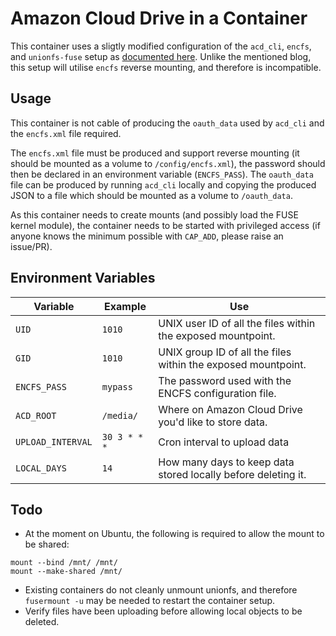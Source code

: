 # Amazon Cloud Drive in a Container

This container uses a sligtly modified configuration of the `acd_cli`, `encfs`, and `unionfs-fuse` setup as [documented here](https://amc.ovh).
Unlike the mentioned blog, this setup will utilise `encfs` reverse mounting, and therefore is incompatible.


## Usage

This container is not cable of producing the `oauth_data` used by `acd_cli` and the `encfs.xml` file required. 

The `encfs.xml` file must be produced and support reverse mounting (it should be mounted as a volume to `/config/encfs.xml`), the password should then be declared in an environment variable (`ENCFS_PASS`). 
The `oauth_data` file can be produced by running `acd_cli` locally and copying the produced JSON to a file which should be mounted as a volume to `/oauth_data`.

As this container needs to create mounts (and possibly load the FUSE kernel module), the container needs to be started with privileged access (if anyone knows the minimum possible with `CAP_ADD`, please raise an issue/PR).


## Environment Variables

Variable          | Example      | Use 
------------------|--------------|---------------------------------------------------------------
`UID`             | `1010`       | UNIX user ID of all the files within the exposed mountpoint.
`GID`             | `1010`       | UNIX group ID of all the files within the exposed mountpoint.
`ENCFS_PASS`      | `mypass`     | The password used with the ENCFS configuration file.
`ACD_ROOT`        | `/media/`    | Where on Amazon Cloud Drive you'd like to store data.
`UPLOAD_INTERVAL` | `30 3 * * *` | Cron interval to upload data
`LOCAL_DAYS`      | `14`         | How many days to keep data stored locally before deleting it.


## Todo

 * At the moment on Ubuntu, the following is required to allow the mount to be shared:
```
mount --bind /mnt/ /mnt/
mount --make-shared /mnt/
```
 * Existing containers do not cleanly unmount unionfs, and therefore `fusermount -u` may be needed to restart the container setup.
 * Verify files have been uploading before allowing local objects to be deleted.
